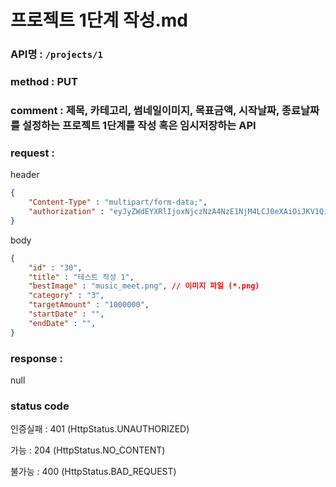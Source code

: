 # 프로젝트 1단계 작성.md
### API명 : `/projects/1`

### method : PUT

### comment : 제목, 카테고리, 썸네일이미지, 목표금액, 시작날짜, 종료날짜를 설정하는 프로젝트 1단계를 작성 혹은 임시저장하는 API

### request :

header
~~~json
{
    "Content-Type" : "multipart/form-data;",
    "authorization" : "eyJyZWdEYXRlIjoxNjczNzA4NzE1NjM4LCJ0eXAiOiJKV1QiLCJhbGciOiJIUzM4NCJ9.eyJ1c2VyTnVtIjoxLCJuaWNrTmFtZSI6IuyghOq1reuFuOyYiOyekOuekSIsImxvZ2luVGltZSI6IjIwMjMtMDEtMTUgMDA6MDU6MTUiLCJleHAiOjE3MDUyNDQ3MTV9.ZKuwrIUjDV8l44QzGgt-Uub6c1u8o68nYYWIkRfXVbidtBNVkpAanQ7FU2TS3qsS"
}
~~~

body
~~~json
{
    "id" : "30",
    "title" : "테스트 작성 1",
    "bestImage" : "music_meet.png", // 이미지 파일 (*.png)
    "category" : "3",
    "targetAmount" : "1000000",
    "startDate" : "",
    "endDate" : "",
}
~~~

### response :
 null

### status code
인증실패 : 401 (HttpStatus.UNAUTHORIZED)

가능 : 204 (HttpStatus.NO_CONTENT)

불가능 : 400 (HttpStatus.BAD_REQUEST)
